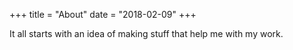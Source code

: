 +++
title = "About"
date = "2018-02-09"
+++

It all starts with an idea of making stuff that help me with my work. 
